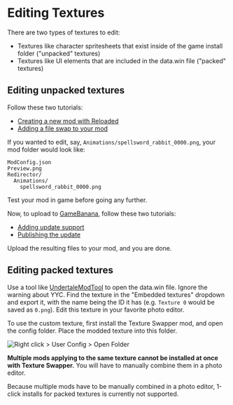 # Editing Textures

There are two types of textures to edit:

- Textures like character spritesheets that exist inside of the game install folder ("unpacked" textures)
- Textures like UI elements that are included in the data.win file ("packed" textures)

## Editing unpacked textures

Follow these two tutorials:

- [Creating a new mod with Reloaded](https://reloaded-project.github.io/Reloaded-II/CreatingMods/)
- [Adding a file swap to your mod](https://github.com/Reloaded-Project/reloaded.universal.redirector/blob/master/README-REDIRECTOR.md)

If you wanted to edit, say, `Animations/spellsword_rabbit_0000.png`, your mod folder would look like:

```text
ModConfig.json
Preview.png
Redirector/
  Animations/
    spellsword_rabbit_0000.png
```

Test your mod in game before going any further.

Now, to upload to [GameBanana](https://gamebanana.com/games/20304), follow these two tutorials:

- [Adding update support](https://reloaded-project.github.io/Reloaded-II/EnablingUpdateSupport/)
- [Publishing the update](https://reloaded-project.github.io/Reloaded-II/CreatingRelease/)

Upload the resulting files to your mod, and you are done.

## Editing packed textures

Use a tool like [UndertaleModTool](https://github.com/UnderminersTeam/UndertaleModTool) to open the data.win file. Ignore the warning about YYC. Find the texture in the "Embedded textures" dropdown and export it, with the name being the ID it has (e.g. `Texture 0` would be saved as `0.png`). Edit this texture in your favorite photo editor.

To use the custom texture, first install the Texture Swapper mod, and open the config folder. Place the modded texture into this folder.

![Right click > User Config > Open Folder](https://fxdiscord.com/i/vfbf5v7c.png)

**Multiple mods applying to the same texture cannot be installed at once with Texture Swapper.** You will have to manually combine them in a photo editor.

Because multiple mods have to be manually combined in a photo editor, 1-click installs for packed textures is currently not supported.
